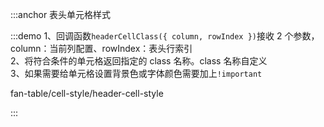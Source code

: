 :::anchor 表头单元格样式

:::demo 1、回调函数`headerCellClass({ column, rowIndex })`接收 2 个参数，column：当前列配置、rowIndex：表头行索引<br>2、将符合条件的单元格返回指定的 class 名称。class 名称自定义<br>3、如果需要给单元格设置背景色或字体颜色需要加上`!important`

fan-table/cell-style/header-cell-style

:::
